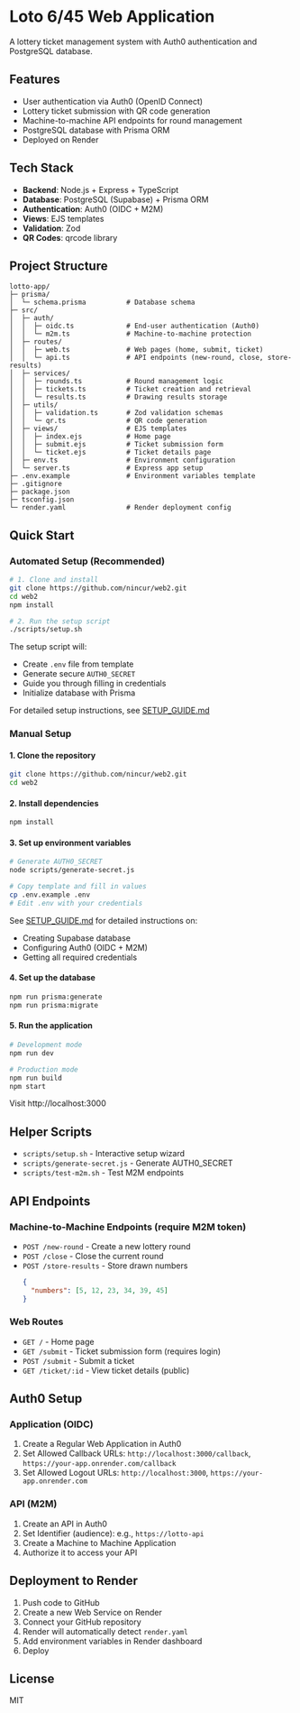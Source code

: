 # Loto 6/45 Web Application

A lottery ticket management system with Auth0 authentication and PostgreSQL database.

## Features

- User authentication via Auth0 (OpenID Connect)
- Lottery ticket submission with QR code generation
- Machine-to-machine API endpoints for round management
- PostgreSQL database with Prisma ORM
- Deployed on Render

## Tech Stack

- **Backend**: Node.js + Express + TypeScript
- **Database**: PostgreSQL (Supabase) + Prisma ORM
- **Authentication**: Auth0 (OIDC + M2M)
- **Views**: EJS templates
- **Validation**: Zod
- **QR Codes**: qrcode library

## Project Structure

```
lotto-app/
├─ prisma/
│  └─ schema.prisma          # Database schema
├─ src/
│  ├─ auth/
│  │  ├─ oidc.ts             # End-user authentication (Auth0)
│  │  └─ m2m.ts              # Machine-to-machine protection
│  ├─ routes/
│  │  ├─ web.ts              # Web pages (home, submit, ticket)
│  │  └─ api.ts              # API endpoints (new-round, close, store-results)
│  ├─ services/
│  │  ├─ rounds.ts           # Round management logic
│  │  ├─ tickets.ts          # Ticket creation and retrieval
│  │  └─ results.ts          # Drawing results storage
│  ├─ utils/
│  │  ├─ validation.ts       # Zod validation schemas
│  │  └─ qr.ts               # QR code generation
│  ├─ views/                 # EJS templates
│  │  ├─ index.ejs           # Home page
│  │  ├─ submit.ejs          # Ticket submission form
│  │  └─ ticket.ejs          # Ticket details page
│  ├─ env.ts                 # Environment configuration
│  └─ server.ts              # Express app setup
├─ .env.example              # Environment variables template
├─ .gitignore
├─ package.json
├─ tsconfig.json
└─ render.yaml               # Render deployment config
```

## Quick Start

### Automated Setup (Recommended)

```bash
# 1. Clone and install
git clone https://github.com/nincur/web2.git
cd web2
npm install

# 2. Run the setup script
./scripts/setup.sh
```

The setup script will:
- Create `.env` file from template
- Generate secure `AUTH0_SECRET`
- Guide you through filling in credentials
- Initialize database with Prisma

For detailed setup instructions, see [SETUP_GUIDE.md](SETUP_GUIDE.md)

### Manual Setup

#### 1. Clone the repository

```bash
git clone https://github.com/nincur/web2.git
cd web2
```

#### 2. Install dependencies

```bash
npm install
```

#### 3. Set up environment variables

```bash
# Generate AUTH0_SECRET
node scripts/generate-secret.js

# Copy template and fill in values
cp .env.example .env
# Edit .env with your credentials
```

See [SETUP_GUIDE.md](SETUP_GUIDE.md) for detailed instructions on:
- Creating Supabase database
- Configuring Auth0 (OIDC + M2M)
- Getting all required credentials

#### 4. Set up the database

```bash
npm run prisma:generate
npm run prisma:migrate
```

#### 5. Run the application

```bash
# Development mode
npm run dev

# Production mode
npm run build
npm start
```

Visit http://localhost:3000

## Helper Scripts

- `scripts/setup.sh` - Interactive setup wizard
- `scripts/generate-secret.js` - Generate AUTH0_SECRET
- `scripts/test-m2m.sh` - Test M2M endpoints

## API Endpoints

### Machine-to-Machine Endpoints (require M2M token)

- `POST /new-round` - Create a new lottery round
- `POST /close` - Close the current round
- `POST /store-results` - Store drawn numbers
  ```json
  {
    "numbers": [5, 12, 23, 34, 39, 45]
  }
  ```

### Web Routes

- `GET /` - Home page
- `GET /submit` - Ticket submission form (requires login)
- `POST /submit` - Submit a ticket
- `GET /ticket/:id` - View ticket details (public)

## Auth0 Setup

### Application (OIDC)
1. Create a Regular Web Application in Auth0
2. Set Allowed Callback URLs: `http://localhost:3000/callback`, `https://your-app.onrender.com/callback`
3. Set Allowed Logout URLs: `http://localhost:3000`, `https://your-app.onrender.com`

### API (M2M)
1. Create an API in Auth0
2. Set Identifier (audience): e.g., `https://lotto-api`
3. Create a Machine to Machine Application
4. Authorize it to access your API

## Deployment to Render

1. Push code to GitHub
2. Create a new Web Service on Render
3. Connect your GitHub repository
4. Render will automatically detect `render.yaml`
5. Add environment variables in Render dashboard
6. Deploy

## License

MIT
